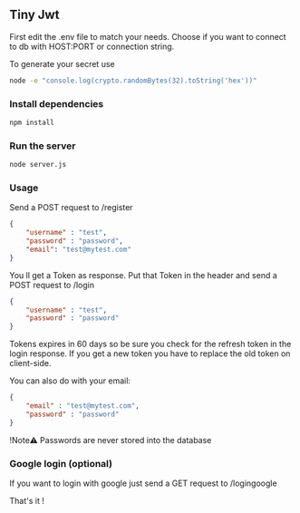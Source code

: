 ## Tiny Jwt

First edit the .env file to match your needs.
Choose if you want to connect to db with HOST:PORT or connection string.

To generate your secret use 
```bash
node -e "console.log(crypto.randomBytes(32).toString('hex'))"
```

### Install dependencies
```bash
npm install
```

### Run the server 
```bash
node server.js
```

### Usage
Send a POST request to /register
```json
{
	"username" : "test",
	"password" : "password",
    "email": "test@mytest.com"
}
```
You ll get a Token as response.
Put that Token in the header and send a POST request to /login

```json
{
	"username" : "test",
	"password" : "password"
}
```
Tokens expires in 60 days so be sure you check for the refresh token in the login response.
If you get a new token you have to replace the old token on client-side.


You can also do with your email:
```json
{
	"email" : "test@mytest.com",
	"password" : "password"
}
```
!Note⚠️
Passwords are never stored into the database

### Google login (optional)

If you want to login with google just send a GET request to /logingoogle

That's it !
